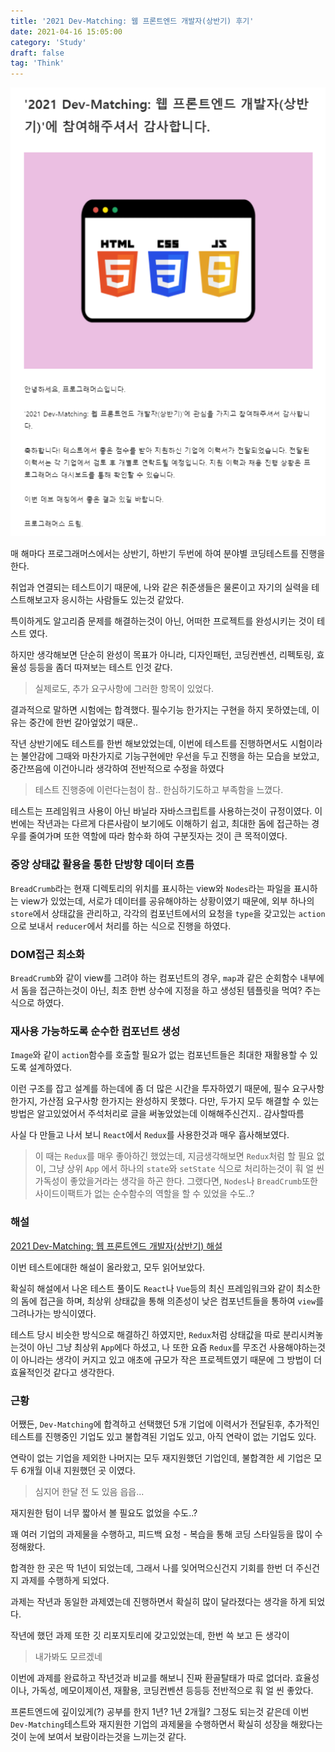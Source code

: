 ```yaml
---
title: '2021 Dev-Matching: 웹 프론트엔드 개발자(상반기) 후기'
date: 2021-04-16 15:05:00
category: 'Study'
draft: false
tag: 'Think'
---
```


<div style="margin : 0 auto; text-align : center">
  <img src="/img/2021/04/16/1.PNG?raw=true" alt="2021 Dev-Matching">
</div>

매 해마다 프로그래머스에서는 상반기, 하반기 두번에 하여 분야별 코딩테스트를 진행을 한다.

취업과 연결되는 테스트이기 때문에, 나와 같은 취준생들은 물론이고 자기의 실력을 테스트해보고자 응시하는 사람들도 있는것 같았다.

특이하게도 알고리즘 문제를 해결하는것이 아닌, 어떠한 프로젝트를 완성시키는 것이 테스트 였다.

하지만 생각해보면 단순히 완성이 목표가 아니라, 디자인패턴, 코딩컨벤션, 리펙토링, 효율성 등등을 좀더 따져보는 테스트 인것 같다.

> 실제로도, 추가 요구사항에 그러한 항목이 있었다.

결과적으로 말하면 시험에는 합격했다.
필수기능 한가지는 구현을 하지 못하였는데, 이유는 중간에 한번 갈아엎었기 때문..

작년 상반기에도 테스트를 한번 해보았었는데, 이번에 테스트를 진행하면서도 시험이라는 불안감에 그때와 마찬가지로 기능구현에만 우선을 두고 진행을 하는 모습을 보았고, 중간쯔음에 이건아니라 생각하여 전반적으로 수정을 하였다

> 테스트 진행중에 이런다는첨이 참.. 한심하기도하고 부족함을 느꼈다.

테스트는 프레임워크 사용이 아닌 바닐라 자바스크립트를 사용하는것이 규정이였다.
이번에는 작년과는 다르게 다른사람이 보기에도 이해하기 쉽고, 최대한 돔에 접근하는 경우를 줄여가며 또한 역할에 따라 함수화 하여 구분짓자는 것이 큰 목적이였다.

### 중앙 상태값 활용을 통한 단방향 데이터 흐름

`BreadCrumb`라는 현재 디렉토리의 위치를 표시하는 view와 `Nodes`라는 파일을 표시하는 view가 있었는데, 서로가 데이터를 공유해야하는 상황이였기 때문에, 외부 하나의 `store`에서 상태값을 관리하고, 각각의 컴포넌트에서의 요청을 `type`을 갖고있는 `action`으로 보내서 `reducer`에서 처리를 하는 식으로 진행을 하였다.

### DOM접근 최소화

`BreadCrumb`와 같이 view를 그려야 하는 컴포넌트의 경우, `map`과 같은 순회함수 내부에서 돔을 접근하는것이 아닌, 최초 한번 상수에 지정을 하고 생성된 템플릿을 먹여? 주는 식으로 하였다.

### 재사용 가능하도록 순수한 컴포넌트 생성

`Image`와 같이 `action`함수를 호출할 필요가 없는 컴포넌트들은 최대한 재활용할 수 있도록 설계하였다.

이런 구조를 잡고 설계를 하는데에 좀 더 많은 시간을 투자하였기 때문에, 필수 요구사항 한가지, 가산점 요구사항 한가지는 완성하지 못했다. 다만, 두가지 모두 해결할 수 있는 방법은 알고있었어서 주석처리로 글을 써놓았었는데 이해해주신건지.. 감사할따름

사실 다 만들고 나서 보니 `React`에서 `Redux`를 사용한것과 매우 흡사해보였다.

> 이 때는 `Redux`를 매우 좋아하긴 했었는데, 지금생각해보면 `Redux`처럼 할 필요 없이, 그냥 상위 `App` 에서 하나의 `state`와 `setState` 식으로 처리하는것이 훠 얼 씬 가독성이 좋았을거라는 생각을 하곤 한다.
> 그랬다면, `Nodes`나 `BreadCrumb`또한 사이드이팩트가 없는 순수함수의 역할을 할 수 있었을 수도..?

### 해설

[2021 Dev-Matching: 웹 프론트엔드 개발자(상반기) 해설](https://prgms.tistory.com/53?category=865131)

이번 테스트에대한 해설이 올라왔고, 모두 읽어보았다.

확실히 해설에서 나온 테스트 풀이도 `React`나 `Vue`등의 최신 프레임워크와 같이 최소한의 돔에 접근을 하며, 최상위 상태값을 통해 의존성이 낮은 컴포넌트들을 통하여 `view`를 그려나가는 방식이였다.

테스트 당시 비슷한 방식으로 해결하긴 하였지만, `Redux`처럼 상태값을 따로 분리시켜놓는것이 아닌 그냥 최상위 `App`에다 하셨고, 나 또한 요즘 `Redux`를 무조건 사용해야하는것이 아니라는 생각이 커지고 있고 애초에 규모가 작은 프로젝트였기 때문에 그 방법이 더 효율적인것 같다고 생각한다.

### 근황

어쨌든, `Dev-Matching`에 합격하고 선택했던 5개 기업에 이력서가 전달된후, 추가적인 테스트를 진행중인 기업도 있고 불합격된 기업도 있고, 아직 연락이 없는 기업도 있다.

연락이 없는 기업을 제외한 나머지는 모두 재지원했던 기업인데, 불합격한 세 기업은 모두 6개월 이내 지원했던 곳 이였다.

> 심지어 한달 전 도 있음 읍읍...

재지원한 텀이 너무 짧아서 볼 필요도 없었을 수도..?

꽤 여러 기업의 과제물을 수행하고, 피드백 요청 - 복습을 통해 코딩 스타일등을 많이 수정해왔다.

합격한 한 곳은 딱 1년이 되었는데, 그래서 나를 잊어먹으신건지 기회를 한번 더 주신건지 과제를 수행하게 되었다.

과제는 작년과 동일한 과제였는데 진행하면서 확실히 많이 달라졌다는 생각을 하게 되었다.

작년에 했던 과제 또한 깃 리포지토리에 갖고있었는데, 한번 쓱 보고 든 생각이

> 내가봐도 모르겠네

이번에 과제를 완료하고 작년것과 비교를 해보니 진짜 환골탈태가 따로 없더라.
효율성이나, 가독성, 메모이제이션, 재활용, 코딩컨벤션 등등등 전반적으로 훠 얼 씬 좋았다.

프론트엔드에 깊이있게(?) 공부를 한지 1년? 1년 2개월? 그정도 되는것 같은데 이번 `Dev-Matching`테스트와 재지원한 기업의 과제물을 수행하면서 확실히 성장을 해왔다는 것이 눈에 보여서 보람이라는것을 느끼는것 같다.
